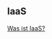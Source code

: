 <h2>IaaS</h2>
<a href="https://github.com/1Jerome1/Modul-346/blob/main/IaaS.md"> Was ist IaaS? </a>
  
